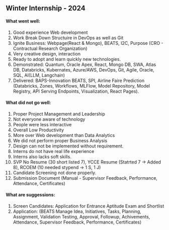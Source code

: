 ## Winter Internship - 2024

#### What went well:
1. Good experience Web development
2. Work Break Down Structuire in DevOps as well as Git
3. Ignite Business: Webpage(React & Mongo), BEATS, I2C, Purpose (CRO - Contractual Research Organization)
4. Very creative design, interaction
5. Ready to adopt and learn quickly new technologies.
6. Demonstrated: Quantum, Oracle Apex, React, Mongo DB, SWA, Atlas DB, Databricks, Kubernates, Azure/AWS, DevOps, Git, Agile, Oracle, SQL, AI(LLM, Langchain) 
7. Delivered: BAPS-Innovation BEATS, SPI, Airline Faire Prediction (Databricks, Zones, Workflows, MLFlow, Model Repository, Model Registry, API Serving Endpoints, Visualization, React Pages).

#### What did not go well:
1. Proper Project Management and Leadership
2. Not everyone aware of technology 
3. People were less interactive
4. Overall Low Productivity
5. More over Web development than Data Analytics
6. We did not perform proper Business Analysis
7. Design can not be implemented without requirement.
8. Interns do not have real life experience
9. Interns also lacks soft skills.
10. SVP No Resume (30 short listed 7), YCCE Resume (Statrted 7 -> Added 8), RCOEM (10 needed stypend -> 1 S, 1 J)
11. Candidate Screening not done properly.
12. Submission Document (Manual - Supervisor Feedback, Performance, Attendance, Certificates)

#### What are suggessions:
1. Screen Candidates: Application for Entrance Aptitude Exam and Shortlist
2. Application: (BEATS Manage Idea, Initiatives, Tasks, Planning, Assignment, Validation Testing, Approval, Followup, Achivements, Attendance, Supervisor Feedback, Performance, Certificates)
